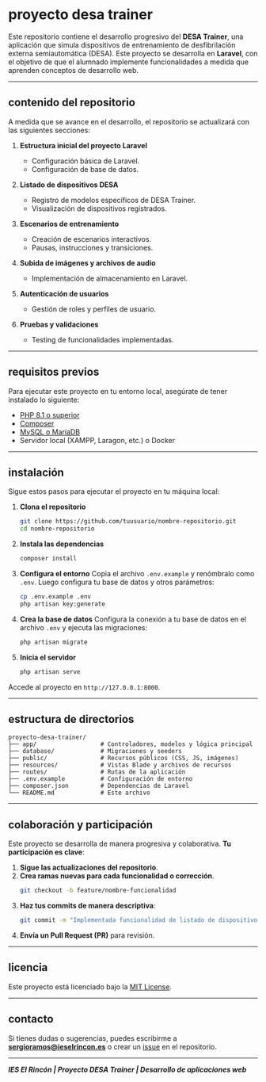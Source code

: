 # proyecto desa trainer

Este repositorio contiene el desarrollo progresivo del **DESA Trainer**, una aplicación que simula dispositivos de entrenamiento de desfibrilación externa semiautomática (DESA). Este proyecto se desarrolla en **Laravel**, con el objetivo de que el alumnado implemente funcionalidades a medida que aprenden conceptos de desarrollo web.

---

## contenido del repositorio

A medida que se avance en el desarrollo, el repositorio se actualizará con las siguientes secciones:

1. **Estructura inicial del proyecto Laravel**
   - Configuración básica de Laravel.
   - Configuración de base de datos.

2. **Listado de dispositivos DESA**
   - Registro de modelos específicos de DESA Trainer.
   - Visualización de dispositivos registrados.

3. **Escenarios de entrenamiento**
   - Creación de escenarios interactivos.
   - Pausas, instrucciones y transiciones.

4. **Subida de imágenes y archivos de audio**
   - Implementación de almacenamiento en Laravel.

5. **Autenticación de usuarios**
   - Gestión de roles y perfiles de usuario.

6. **Pruebas y validaciones**
   - Testing de funcionalidades implementadas.

---

## requisitos previos

Para ejecutar este proyecto en tu entorno local, asegúrate de tener instalado lo siguiente:

- [PHP 8.1 o superior](https://www.php.net/)
- [Composer](https://getcomposer.org/)
- [MySQL o MariaDB](https://www.mysql.com/)
- Servidor local (XAMPP, Laragon, etc.) o Docker

---

## instalación

Sigue estos pasos para ejecutar el proyecto en tu máquina local:

1. **Clona el repositorio**
   ```bash
   git clone https://github.com/tuusuario/nombre-repositorio.git
   cd nombre-repositorio
   ```

2. **Instala las dependencias**
   ```bash
   composer install
   ```

3. **Configura el entorno**
   Copia el archivo `.env.example` y renómbralo como `.env`. Luego configura tu base de datos y otros parámetros:
   ```bash
   cp .env.example .env
   php artisan key:generate
   ```

4. **Crea la base de datos**
   Configura la conexión a tu base de datos en el archivo `.env` y ejecuta las migraciones:
   ```bash
   php artisan migrate
   ```

5. **Inicia el servidor**
   ```bash
   php artisan serve
   ```

Accede al proyecto en `http://127.0.0.1:8000`.

---

## estructura de directorios

```plaintext
proyecto-desa-trainer/
├── app/                  # Controladores, modelos y lógica principal
├── database/             # Migraciones y seeders
├── public/               # Recursos públicos (CSS, JS, imágenes)
├── resources/            # Vistas Blade y archivos de recursos
├── routes/               # Rutas de la aplicación
├── .env.example          # Configuración de entorno
├── composer.json         # Dependencias de Laravel
└── README.md             # Este archivo
```

---

## colaboración y participación

Este proyecto se desarrolla de manera progresiva y colaborativa. **Tu participación es clave**:

1. **Sigue las actualizaciones del repositorio**.
2. **Crea ramas nuevas para cada funcionalidad o corrección**.
   ```bash
   git checkout -b feature/nombre-funcionalidad
   ```
3. **Haz tus commits de manera descriptiva**:
   ```bash
   git commit -m "Implementada funcionalidad de listado de dispositivos"
   ```
4. **Envía un Pull Request (PR)** para revisión.

---

## licencia

Este proyecto está licenciado bajo la [MIT License](LICENSE).

---

## contacto

Si tienes dudas o sugerencias, puedes escribirme a **sergioramos@ieselrincon.es** o crear un [issue](https://github.com/tuusuario/nombre-repositorio/issues) en el repositorio.

---

_**IES El Rincón | Proyecto DESA Trainer | Desarrollo de aplicaciones web**_
